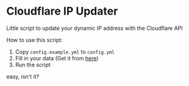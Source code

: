 # Cloudflare IP Updater

Little script to update your dynamic IP address with the Cloudflare API

How to use this script:

1. Copy `config.example.yml` to `config.yml`
2. Fill in your data (Get it from [here](https://api.cloudflare.com/#dns-records-for-a-zone-dns-record-details))
3. Run the script

easy, isn't it?
